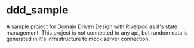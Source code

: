 # ddd_sample

A sample project for Domain Driven Design with Riverpod as it's state management.
This project is not connected to any api, but random data is generated in it's infrastructure to mock server connection. 
